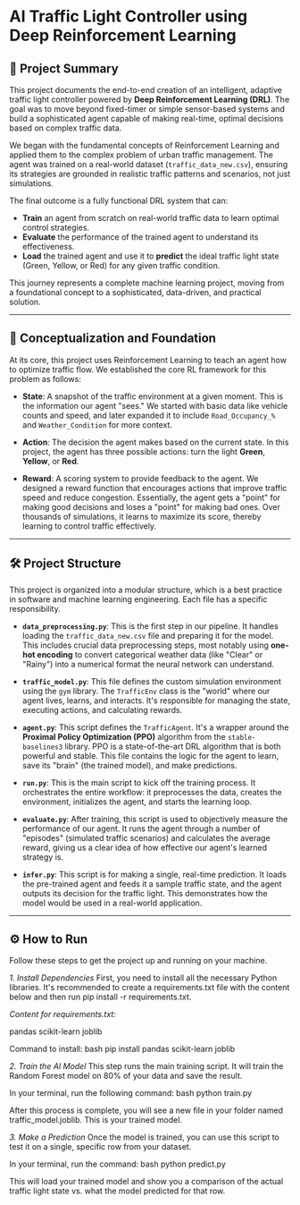# AI Traffic Light Controller using Deep Reinforcement Learning

## 🚀 Project Summary

This project documents the end-to-end creation of an intelligent, adaptive traffic light controller powered by **Deep Reinforcement Learning (DRL)**. The goal was to move beyond fixed-timer or simple sensor-based systems and build a sophisticated agent capable of making real-time, optimal decisions based on complex traffic data.

We began with the fundamental concepts of Reinforcement Learning and applied them to the complex problem of urban traffic management. The agent was trained on a real-world dataset (`traffic_data_new.csv`), ensuring its strategies are grounded in realistic traffic patterns and scenarios, not just simulations.

The final outcome is a fully functional DRL system that can:
- **Train** an agent from scratch on real-world traffic data to learn optimal control strategies.
- **Evaluate** the performance of the trained agent to understand its effectiveness.
- **Load** the trained agent and use it to **predict** the ideal traffic light state (Green, Yellow, or Red) for any given traffic condition.

This journey represents a complete machine learning project, moving from a foundational concept to a sophisticated, data-driven, and practical solution.

---

## 🧠 Conceptualization and Foundation

At its core, this project uses Reinforcement Learning to teach an agent how to optimize traffic flow. We established the core RL framework for this problem as follows:

- **State**: A snapshot of the traffic environment at a given moment. This is the information our agent "sees." We started with basic data like vehicle counts and speed, and later expanded it to include `Road_Occupancy_%` and `Weather_Condition` for more context.

- **Action**: The decision the agent makes based on the current state. In this project, the agent has three possible actions: turn the light **Green**, **Yellow**, or **Red**.

- **Reward**: A scoring system to provide feedback to the agent. We designed a reward function that encourages actions that improve traffic speed and reduce congestion. Essentially, the agent gets a "point" for making good decisions and loses a "point" for making bad ones. Over thousands of simulations, it learns to maximize its score, thereby learning to control traffic effectively.

---

## 🛠️ Project Structure

This project is organized into a modular structure, which is a best practice in software and machine learning engineering. Each file has a specific responsibility.

- **`data_preprocessing.py`**: This is the first step in our pipeline. It handles loading the `traffic_data_new.csv` file and preparing it for the model. This includes crucial data preprocessing steps, most notably using **one-hot encoding** to convert categorical weather data (like "Clear" or "Rainy") into a numerical format the neural network can understand.

- **`traffic_model.py`**: This file defines the custom simulation environment using the `gym` library. The `TrafficEnv` class is the "world" where our agent lives, learns, and interacts. It's responsible for managing the state, executing actions, and calculating rewards.

- **`agent.py`**: This script defines the `TrafficAgent`. It's a wrapper around the **Proximal Policy Optimization (PPO)** algorithm from the `stable-baselines3` library. PPO is a state-of-the-art DRL algorithm that is both powerful and stable. This file contains the logic for the agent to learn, save its "brain" (the trained model), and make predictions.

- **`run.py`**: This is the main script to kick off the training process. It orchestrates the entire workflow: it preprocesses the data, creates the environment, initializes the agent, and starts the learning loop.

- **`evaluate.py`**: After training, this script is used to objectively measure the performance of our agent. It runs the agent through a number of "episodes" (simulated traffic scenarios) and calculates the average reward, giving us a clear idea of how effective our agent's learned strategy is.

- **`infer.py`**: This script is for making a single, real-time prediction. It loads the pre-trained agent and feeds it a sample traffic state, and the agent outputs its decision for the traffic light. This demonstrates how the model would be used in a real-world application.

---

## ⚙ How to Run

Follow these steps to get the project up and running on your machine.

*1. Install Dependencies*
First, you need to install all the necessary Python libraries. It's recommended to create a requirements.txt file with the content below and then run pip install -r requirements.txt.

*Content for requirements.txt:*

pandas
scikit-learn
joblib


Command to install:
bash
pip install pandas scikit-learn joblib


*2. Train the AI Model*
This step runs the main training script. It will train the Random Forest model on 80% of your data and save the result.

In your terminal, run the following command:
bash
python train.py

After this process is complete, you will see a new file in your folder named traffic_model.joblib. This is your trained model.

*3. Make a Prediction*
Once the model is trained, you can use this script to test it on a single, specific row from your dataset.

In your terminal, run the command:
bash
python predict.py

This will load your trained model and show you a comparison of the actual traffic light state vs. what the model predicted for that row.